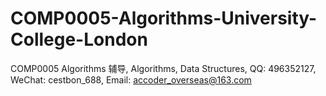 # COMP0005-Algorithms-University-College-London
COMP0005 Algorithms 辅导, Algorithms, Data Structures, QQ: 496352127, WeChat: cestbon_688, Email: accoder_overseas@163.com
